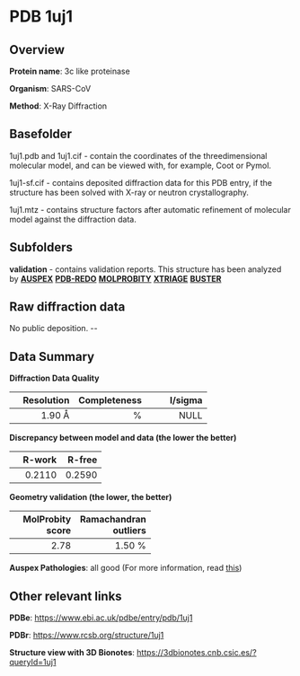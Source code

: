 # PDB 1uj1

## Overview

**Protein name**: 3c like proteinase

**Organism**: SARS-CoV

**Method**: X-Ray Diffraction

## Basefolder

1uj1.pdb and 1uj1.cif - contain the coordinates of the threedimensional molecular model, and can be viewed with, for example, Coot or Pymol.

1uj1-sf.cif - contains deposited diffraction data for this PDB entry, if the structure has been solved with X-ray or neutron crystallography.

1uj1.mtz - contains structure factors after automatic refinement of molecular model against the diffraction data.

## Subfolders





**validation** - contains validation reports. This structure has been analyzed by [**AUSPEX**](https://github.com/thorn-lab/coronavirus_structural_task_force/tree/master/pdb/3c_like_proteinase/SARS-CoV/1uj1/validation/auspex) [**PDB-REDO**](https://github.com/thorn-lab/coronavirus_structural_task_force/tree/master/pdb/3c_like_proteinase/SARS-CoV/1uj1/validation/pdb-redo) [**MOLPROBITY**](https://github.com/thorn-lab/coronavirus_structural_task_force/tree/master/pdb/3c_like_proteinase/SARS-CoV/1uj1/validation/molprobity) [**XTRIAGE**](https://github.com/thorn-lab/coronavirus_structural_task_force/blob/master/pdb/3c_like_proteinase/SARS-CoV/1uj1/validation/Xtriage_output.log) [**BUSTER**](https://www.globalphasing.com/buster/wiki/index.cgi?Covid19Pdb1UJ1)

## Raw diffraction data

No public deposition. --<br> 

## Data Summary
**Diffraction Data Quality**

|   | Resolution | Completeness| I/sigma |
|---|-------------:|----------------:|--------------:|
|   |1.90 Å|      %|<img width=50/>NULL |

**Discrepancy between model and data (the lower the better)**

|   | **R-work**| **R-free**   
|---|-------------:|----------------:|           
||  0.2110|  0.2590|

**Geometry validation (the lower, the better)**

|   |**MolProbity<br>score**| **Ramachandran<br>outliers** 
|---|-------------:|----------------:|
||  2.78|  1.50 %|

**Auspex Pathologies**: all good (For more information, read [this](https://github.com/thorn-lab/coronavirus_structural_task_force/blob/master/pdb/3c_like_proteinase/SARS-CoV/1uj1/validation/auspex/1uj1_auspex_comments.txt))

 



## Other relevant links 
**PDBe**:  https://www.ebi.ac.uk/pdbe/entry/pdb/1uj1
 
**PDBr**: https://www.rcsb.org/structure/1uj1 

**Structure view with 3D Bionotes**: https://3dbionotes.cnb.csic.es/?queryId=1uj1

